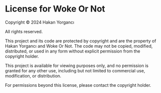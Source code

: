 # License for Woke Or Not

Copyright © 2024 Hakan Yorgancı

All rights reserved.

This project and its code are protected by copyright and are the property of Hakan Yorgancı and Woke Or Not. The code may not be copied, modified, distributed, or used in any form without explicit permission from the copyright holder.

This project is available for viewing purposes only, and no permission is granted for any other use, including but not limited to commercial use, modification, or distribution.

For permissions beyond this license, please contact the copyright holder.
